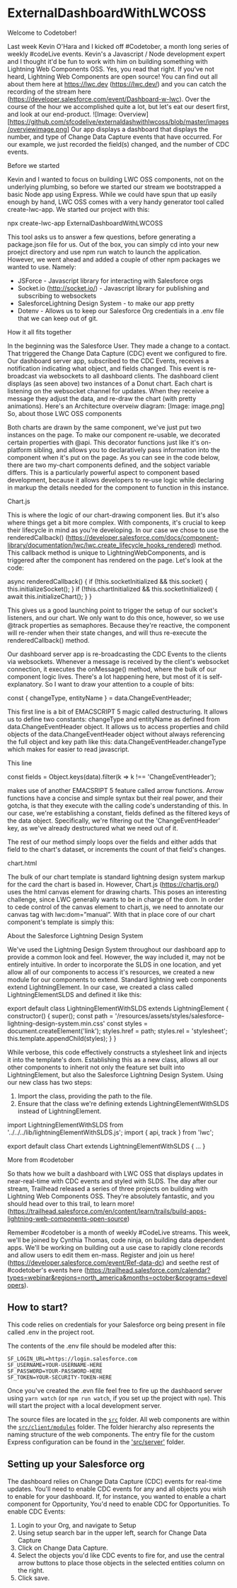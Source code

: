# ExternalDashboardWithLWCOSS

Welcome to Codetober!

Last week Kevin O'Hara and I kicked off #Codetober, a month long series of weekly #codeLive events. Kevin's a Javascript / Node development expert and I thought it'd be fun to work with him on building something with Lightning Web Components OSS. Yes, you read that right. If you've not heard, Lightning Web Components are open source! You can find out all about them here at https://lwc.dev (https://lwc.dev/) and you can catch the recording of the stream here (https://developer.salesforce.com/event/Dashboard-w-lwc). Over the course of the hour we accomplished quite a lot, but let's eat our desert first, and look at our end-product.
![Image: Overview][https://github.com/sfcodelive/externaldashwithlwcoss/blob/master/images/overviewimage.png]
Our app displays a dashboard that displays the number, and type of Change Data Capture events that have occurred. For our example, we just recorded the field(s) changed, and the number of CDC events.

Before we started

Kevin and I wanted to focus on building LWC OSS components, not on the underlying plumbing, so before we started our stream we bootstrapped a basic Node app using Express. While we could have spun that up easily enough by hand, LWC OSS comes with a very handy generator tool called create-lwc-app. We started our project with this:

npx create-lwc-app ExternalDashboardWithLWCOSS

This tool asks us to answer a few questions, before generating a package.json file for us. Out of the box, you can simply cd into your new proejct directory and use npm run watch to launch the application. However, we went ahead and added a couple of other npm packages we wanted to use. Namely:

- JSForce - Javascript library for interacting with Salesforce orgs
- Socket.io (http://socket.io/) - Javascript library for publishing and subscribing to websockets
- SalesforceLightning Design System - to make our app pretty
- Dotenv - Allows us to keep our Salesforce Org credentials in a .env file that we can keep out of git.

How it all fits together

In the beginning was the Salesforce User. They made a change to a contact. That triggered the Change Data Capture (CDC) event we configured to fire. Our dashboard server app, subscribed to the CDC Events, receives a notification indicating what object, and fields changed. This event is re-broadcast via websockets to all dashboard clients. The dashboard client displays (as seen above) two instances of a Donut chart. Each chart is listening on the websocket channel for updates. When they receive a message they adjust the data, and re-draw the chart (with pretty animations). Here's an Architecture overveiw diagram:
[Image: image.png]
So, about those LWC OSS components

Both charts are drawn by the same component, we've just put two instances on the page. To make our component re-usable, we decorated certain properties with @api. This decorator functions just like it's on-platform sibling, and allows you to declaratively pass information into the component when it's put on the page. As you can see in the code below, there are two my-chart components defined, and the sobject variable differs. This is a particularly powerful aspect to component based development, because it allows developers to re-use logic while declaring in markup the details needed for the component to function in this instance.

<div class="center">
    <template if:true={socketReady}>
      <div class="charts">
        <!-- Add more charts here -->
        <div class="slds-grid slds-gutters slds-wrap">
          <div class="slds-col">
            <my-chart sobject="Case" socket={socket}></my-chart>
          </div>
          <div class="slds-col">
            <my-chart sobject="Contact" socket={socket}></my-chart>
          </div>
        </div>
      </div>
    </template>
  </div>

Chart.js

This is where the logic of our chart-drawing component lies. But it's also where things get a bit more complex. With components, it's crucial to keep their lifecycle in mind as you're developing. In our case we chose to use the renderedCallback() (https://developer.salesforce.com/docs/component-library/documentation/lwc/lwc.create_lifecycle_hooks_rendered) method. This callback method is unique to LightningWebComponents, and is triggered after the component has rendered on the page. Let's look at the code:

async renderedCallback() {
if (!this.socketInitialized && this.socket) {
this.initializeSocket();
}
if (!this.chartInitialized && this.socketInitialized) {
await this.initializeChart();
}
}

This gives us a good launching point to trigger the setup of our socket's listeners, and our chart. We only want to do this once, however, so we use @track properties as semaphores. Because they're reactive, the component will re-render when their state changes, and will thus re-execute the renderedCallback() method.

Our dashboard server app is re-broadcasting the CDC Events to the clients via websockets. Whenever a message is received by the client's websocket connection, it executes the onMessage() method, where the bulk of our component logic lives. There's a lot happening here, but most of it is self-explanatory. So I want to draw your attention to a couple of bits:

const { changeType, entityName } = data.ChangeEventHeader;

This first line is a bit of EMACSCRIPT 5 magic called destructuring. It allows us to define two constants: changeType and entityName as defined from data.ChangeEventHeader object. It allows us to access properties and child objects of the data.ChangeEventHeader object without always referencing the full object and key path like this: data.ChangeEventHeader.changeType which makes for easier to read javascript.

This line

const fields = Object.keys(data).filter(k => k !== 'ChangeEventHeader');

makes use of another EMACSRIPT 5 feature called arrow functions. Arrow functions have a concise and simple syntax but their real power, and their gotcha, is that they execute with the calling code's understanding of this. In our case, we're establishing a constant, fields defined as the filtered keys of the data object. Specifically, we're filtering out the 'ChangeEventHeader' key, as we've already destructured what we need out of it.

The rest of our method simply loops over the fields and either adds that field to the chart's dataset, or increments the count of that field's changes.

chart.html

The bulk of our chart template is standard lightning design system markup for the card the chart is based in. However, Chart.js (https://chartjs.org/) uses the html canvas element for drawing charts. This poses an interesting challenge, since LWC generally wants to be in charge of the dom. In order to cede control of the canvas element to chart.js, we need to annotate our canvas tag with lwc:dom=”manual”. With that in place core of our chart component's template is simply this:

<canvas class="donut" lwc:dom="manual"></canvas>

About the Salesforce Lightning Design System

We've used the Lightning Design System throughout our dashboard app to provide a common look and feel. However, the way included it, may not be entirely intuitive. In order to incorporate the SLDS in one location, and yet allow all of our components to access it's resources, we created a new module for our components to extend. Standard lightning web components extend LightningElement. In our case, we created a class called LightningElementSLDS and defined it like this:

export default class LightningElementWithSLDS extends LightningElement {
constructor() {
super();
const path = '/resources/assets/styles/salesforce-lightning-design-system.min.css'
const styles = document.createElement('link');
styles.href = path;
styles.rel = 'stylesheet';
this.template.appendChild(styles);
}
}

While verbose, this code effectively constructs a stylesheet link and injects it into the template's dom. Establishing this as a new class, allows all our other components to inherit not only the feature set built into LightningElement, but also the Salesforce Lightning Design System. Using our new class has two steps:

1. Import the class, providing the path to the file.
2. Ensure that the class we're defining extends LightningElementWithSLDS instead of LightningElement.

import LightningElementWithSLDS from '../../../lib/lightningElementWithSLDS.js';
import { api, track } from 'lwc';

export default class Chart extends LightningElementWithSLDS { ... }

More from #codetober

So thats how we built a dashboard with LWC OSS that displays updates in near-real-time with CDC events and styled with SLDS. The day after our stream, Trailhead released a series of three projects on building with Lightning Web Components OSS. They're absolutely fantastic, and you should head over to this trail, to learn more! (https://trailhead.salesforce.com/en/content/learn/trails/build-apps-lightning-web-components-open-source)

Remember #codetober is a month of weekly #CodeLive streams. This week, we'll be joined by Cynthia Thomas, code ninja, on building data dependent apps. We'll be working on building out a use case to rapidly clone records and allow users to edit them en-mass. Register and join us here! (https://developer.salesforce.com/event/Ref-data-dc) and seethe rest of #codetober's events here (https://trailhead.salesforce.com/calendar?types=webinar&regions=north_america&months=october&programs=developers).

## How to start?

This code relies on credentials for your Salesforce org being present in file called .env in the project root.

The contents of the .env file should be modeled after this:

```shell
SF_LOGIN_URL=https://login.salesforce.com
SF_USERNAME=YOUR-USERNAME-HERE
SF_PASSWORD=YOUR-PASSWORD-HERE
SF_TOKEN=YOUR-SECURITY-TOKEN-HERE
```

Once you've created the .evn file feel free to fire up the dashbaord server using `yarn watch` (or `npm run watch`, if you set up the project with `npm`). This will start the project with a local development server.

The source files are located in the [`src`](./src) folder. All web components are within the [`src/client/modules`](./src/modules) folder. The folder hierarchy also represents the naming structure of the web components. The entry file for the custom Express configuration can be found in the ['src/server'](./src/server) folder.

## Setting up your Salesforce org

The dashboard relies on Change Data Capture (CDC) events for real-time updates. You'll need to enable CDC events for any and all objects you wish to enable for your dashboard. If, for instance, you wanted to enable a chart component for Opportunity, You'd need to enable CDC for Opportunities. To enable CDC Events:

1. Login to your Org, and navigate to Setup
2. Using setup search bar in the upper left, search for Change Data Capture
3. Click on Change Data Capture.
4. Select the objects you'd like CDC events to fire for, and use the central arrow buttons to place those objects in the selected entities column on the right.
5. Click save.
